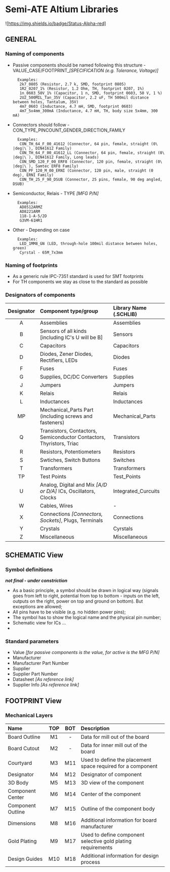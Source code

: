 # Semi-ATE Altium Libraries

![https://img.shields.io/badge/Status-Alpha-red]

## GENERAL

### Naming of components

- Passive components should be named following this structure - VALUE_CASE/FOOTPRINT_*[SPECIFICATION (e.g. Tolerance, Voltage)]*

        Examples:
		 2k7_0805 (Resistor, 2.7 k, SMD, footprint 0805)
		 1R2_0207_1% (Resistor, 1.2 Ohm, TH, footprint 0207, 1%)
		 1n_0603_50V_1% (Capacitor, 1 n, SMD, footprint 0603, 50 V, 1 %)
		 2U2_500MIL_Tan_35V (Capacitor, 2.2 uF, TH 500mil distance between holes, Tantalum, 35V)
		 4m7_0603 (Inductance, 4.7 mH, SMD, footprint 0603)
		 4m7_5x4mm_300mA (Inductance, 4.7 mH, TH, body size 5x4mm, 300 mA)
        
- Connectors should follow - CON_TYPE_PINCOUNT_GENDER_DIRECTION_FAMILY

	    Examples:
	     CON_TH_64_F_00_41612 (Connector, 64 pin, female, straight (0\ |deg|\ ), DIN41612 Family)
	     CON_TH_64_F_00_41612_LL (Connector, 64 pin, female, straight (0\ |deg|\ ), DIN41612 Family, Long leads)
	     CON_SMD_120_F_00_ERF8 (Connector, 120 pin, female, straight (0\ |deg|\ ), Samtec ERF8 Family)
	     CON_PF_120_M_00_ERNI (Connector, 120 pin, male, straight (0 deg), ERNI Family)
	     CON_TH_25_F_90_DSUB (Connector, 25 pins, female, 90 deg angled, DSUB)
		
- Semiconductor, Relais - TYPE *[MFG P/N]*

	    Examples:
         AD8512ARMZ
         AD8221ARM
         118-1-A-5/2D
         G3VM-61HR1

- Other - Depending on case
	    
	    Examples:
         LED_1MM8_GN (LED, through-hole 100mil distance between holes, green)
         Cyrstal - 65M_7x3mm

### Naming of footprints

- As a generic rule IPC-7351 standard is used for SMT footprints
- For TH components we stay as close to the standard as possible

### Designators of components

| Designator | Component type/group | Library Name (.SCHLIB)|
|:---:|:---|:---|
|A|Assemblies|Assemblies|
|B|Sensors of all kinds [including IC's U will be B]|Sensors|
|C|Capacitors|Capacitors|
|D|Diodes, Zener Diodes, Rectifiers, LEDs|Diodes|
|F|Fuses|Fuses|
|G|Supplies, DC/DC Converters|Supplies|
|J|Jumpers|Jumpers|
|K|Relais|Relais|
|L|Inductances|Inductances|
|MP|Mechanical_Parts Part (including screws and fasteners)|Mechanical_Parts|
|Q|Transistors, Contactors, Semiconductor Contactors, Thyristors, Triac|Transistors|
|R|Resistors, Potentiometers|Resistors|
|S|Swtiches, Switch Buttons|Switches|
|T|Transformers|Transformers|
|TP|Test Points|Test_Points|
|U|Analog, Digital and Mix *[A/D or D/A]* ICs, Oscillators, Clocks|Integrated_Curcuits|
|W|Cables, Wires|-|
|X|Connections *[Connectors, Sockets]*, Plugs, Terminals|Connections|
|Y|Crystals|Cyrstals|
|Z|Miscellaneous|Miscellaneous|

## SCHEMATIC View

### Symbol definitions

***not final - under constriction***

- As a basic principle, a symbol should be drawn in logical way (signals goes from left to right, potential from top to bottom - inputs on the left, outputs on the right, power on top and ground on bottom). But exceptions are allowed;
- All pins have to be visible (e.g. no hidden power pins);
- The symbol has to show the logical name and the physical pin number;
- Schematic view for ICs ...
- 


### Standard parameters

- Value *[for passive components is the value, for active is the MFG P/N]*
- Manufacturer
- Manufacturer Part Number
- Supplier
- Supplier Part Number
- Datasheet *[As reference link]*
- Supplier Info *[As reference link]*

## FOOTPRINT View

### Mechanical Layers

| Name | TOP | BOT | Description |
|:---------|:---:|:---:|:---------|
| Board Outline | M1 | - | Data for mill out of the board |
| Board Cutout | M2 | - | Data for inner mill out of the board |
| Courtyard | M3 | M11 | Used to define the placement space required for a component |
| Designator | M4 | M12 | Designator of component |
| 3D Body | M5 | M13 | 3D view of the component |
| Component Center | M6 | M14 | Center of the component |
| Component Outline | M7 | M15 | Outline of the component body |
| Dimensions | M8 | M16 | Additional information for board manufacturer |
| Gold Plating | M9 | M17 | Used to define component selective gold plating requirements |
| Design Guides | M10 | M18 | Additional information for design process |
